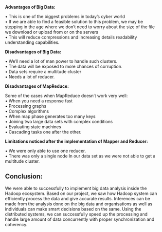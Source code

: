**Advantages of Big Data:**

• This is one of the biggest problems in today’s cyber world <br>
• If we are able to find a feasible solution to this problem, we may be stepping in the age where we don’t need to worry about the size of the file we download or upload from or on the servers <br>
• This will reduce compressions and increasing details readability understanding capabilities. <br>

**Disadvantages of Big Data:**

• We’ll need a lot of man power to handle such clusters.<br>
• The data will be exposed to more chances of corruption.<br>
• Data sets require a multitude cluster <br>
• Needs a lot of reducer.<br>

**Disadvantages of MapReduce:**

Some of the cases when MapReduce doesn’t work very well:<br>
• When you need a response fast<br>
• Processing graphs<br>
• Complex algorithms<br>
• When map phase generates too many keys<br>
• Joining two large data sets with complex conditions <br>
• Evaluating state machines<br>
• Cascading tasks one after the other.<br>

**Limitations noticed after the implementation of Mapper and Reducer:**

• We were only able to use one reducer. <br>
• There was only a single node In our data set as we were not able to get a multitude cluster. <br>

## Conclusion:

We were able to successfully to implement big data analysis inside the Hadoop ecosystem. Based on our project, we saw how Hadoop system can efficiently process the data and give accurate results. Inferences can be made from the analysis  done on the big data and organisations as well as individuals can make smart decisions based on the same. Using the distributed systems, we can successfully speed up the processing and handle large amount of data concurrently with proper synchronization
 and coherency.

